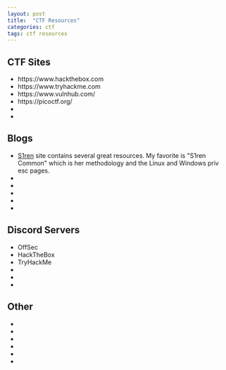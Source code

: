 ```yaml
---
layout: post
title:  "CTF Resources"
categories: ctf
tags: ctf resources
---
```

<H2>CTF Sites</H2>
<ul>
<li>https://www.hackthebox.com</li>
<li>https://www.tryhackme.com</li>
<li>https://www.vulnhub.com/</li>
<li>https://picoctf.org/</li>
<li></li>
<li></li>
</ul>

<H2>Blogs</H2>
<ul>
<li><a href="https://sirensecurity.io/blog/home/">S1ren</a> site contains several great resources. My favorite is "S1ren Common" which is her methodology and the Linux and Windows priv esc pages.</li>
<li></li>
<li></li>
<li></li>
<li></li>
<li></li>
</ul>

<H2>Discord Servers</H2>
<ul>
<li>OffSec</li>
<li>HackTheBox</li>
<li>TryHackMe</li>
<li></li>
<li></li>
<li></li>
</ul>

<H2>Other</H2>
<ul>
<li></li>
<li></li>
<li></li>
<li></li>
<li></li>
<li></li>
</ul>